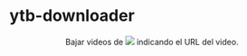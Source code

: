 # ytb-downloader
<p align="center">Bajar videos de <img src="https://icons.iconarchive.com/icons/dakirby309/simply-styled/24/YouTube-icon.png">  indicando el URL del video. </p>
